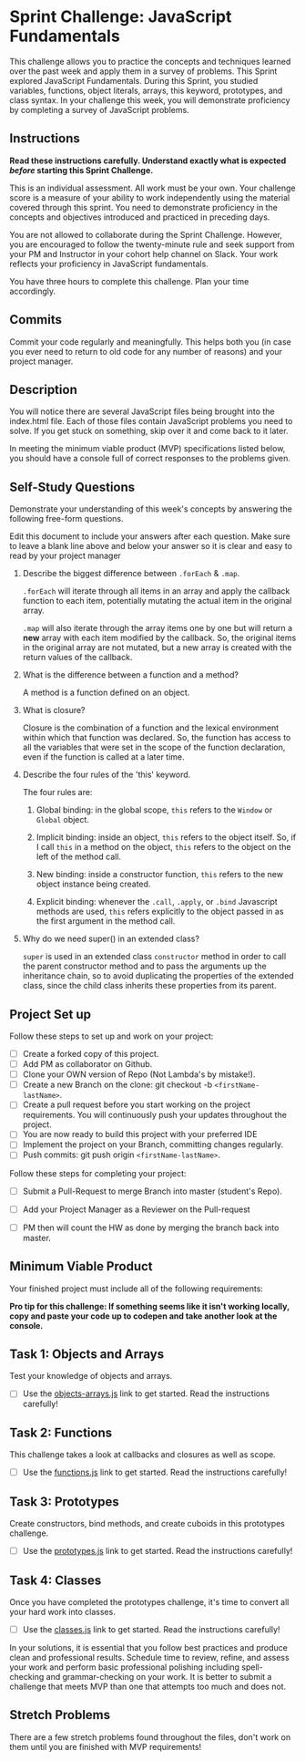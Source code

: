 # Sprint Challenge: JavaScript Fundamentals

This challenge allows you to practice the concepts and techniques learned over the past week and apply them in a survey of problems. This Sprint explored JavaScript Fundamentals. During this Sprint, you studied variables, functions, object literals, arrays, this keyword, prototypes, and class syntax. In your challenge this week, you will demonstrate proficiency by completing a survey of JavaScript problems.

## Instructions

**Read these instructions carefully. Understand exactly what is expected _before_ starting this Sprint Challenge.**

This is an individual assessment. All work must be your own. Your challenge score is a measure of your ability to work independently using the material covered through this sprint. You need to demonstrate proficiency in the concepts and objectives introduced and practiced in preceding days.

You are not allowed to collaborate during the Sprint Challenge. However, you are encouraged to follow the twenty-minute rule and seek support from your PM and Instructor in your cohort help channel on Slack. Your work reflects your proficiency in JavaScript fundamentals.

You have three hours to complete this challenge. Plan your time accordingly.

## Commits

Commit your code regularly and meaningfully. This helps both you (in case you ever need to return to old code for any number of reasons) and your project manager.

## Description

You will notice there are several JavaScript files being brought into the index.html file.  Each of those files contain JavaScript problems you need to solve.  If you get stuck on something, skip over it and come back to it later.

In meeting the minimum viable product (MVP) specifications listed below, you should have a console full of correct responses to the problems given.

## Self-Study Questions

Demonstrate your understanding of this week's concepts by answering the following free-form questions.

Edit this document to include your answers after each question. Make sure to leave a blank line above and below your answer so it is clear and easy to read by your project manager

1. Describe the biggest difference between `.forEach` & `.map`.

    `.forEach` will iterate through all items in an array and apply the callback
    function to each item, potentially mutating the actual item in the original
    array.

    `.map` will also iterate through the array items one by one but will return
      a **new** array with each item modified by the callback. So, the original items
      in the original array are not mutated, but a new array is created with the
      return values of the callback.


2. What is the difference between a function and a method?

    A method is a function defined on an object.


3. What is closure?

    Closure is the combination of a function and the lexical environment within
    which that function was declared. So, the function has access to all the
    variables that were set in the scope of the function declaration, even if
    the function is called at a later time.



4. Describe the four rules of the 'this' keyword.

    The four rules are:

    1. Global binding:
        in the global scope, `this` refers to the `Window` or
        `Global` object.

    2. Implicit binding:
        inside an object, `this` refers to the object itself.
        So, if I call `this` in a method on the object, `this` refers to the
        object on the left of the method call.

    3. New binding:
        inside a constructor function, `this` refers to the new
        object instance being created.

    4. Explicit binding:
        whenever the `.call`, `.apply`, or `.bind` Javascript methods are used,
        `this` refers explicitly to the object passed in as the first argument in the
        method call.


5. Why do we need super() in an extended class?

    `super` is used in an extended class `constructor` method in order to call the
    parent constructor method and to pass the arguments up the inheritance chain, so
    to avoid duplicating the properties of the extended class, since the
    child class inherits these properties from its parent.




## Project Set up

Follow these steps to set up and work on your project:

- [ ] Create a forked copy of this project.
- [ ] Add PM as collaborator on Github.
- [ ] Clone your OWN version of Repo (Not Lambda's by mistake!).
- [ ] Create a new Branch on the clone: git checkout -b `<firstName-lastName>`.
- [ ] Create a pull request before you start working on the project requirements.  You will continuously push your updates throughout the project.
- [ ] You are now ready to build this project with your preferred IDE
- [ ] Implement the project on your Branch, committing changes regularly.
- [ ] Push commits: git push origin `<firstName-lastName>`.

Follow these steps for completing your project:

- [ ] Submit a Pull-Request to merge <firstName-lastName> Branch into master (student's  Repo).
- [ ] Add your Project Manager as a Reviewer on the Pull-request
- [ ] PM then will count the HW as done by  merging the branch back into master.


## Minimum Viable Product

Your finished project must include all of the following requirements:

**Pro tip for this challenge: If something seems like it isn't working locally, copy and paste your code up to codepen and take another look at the console.**

## Task 1: Objects and Arrays
Test your knowledge of objects and arrays. 
* [ ] Use the [objects-arrays.js](challenges/objects-arrays.js) link to get started.  Read the instructions carefully!

## Task 2: Functions
This challenge takes a look at callbacks and closures as well as scope. 
* [ ] Use the [functions.js](challenges/functions.js) link to get started. Read the instructions carefully!

## Task 3: Prototypes
Create constructors, bind methods, and create cuboids in this prototypes challenge.
* [ ] Use the [prototypes.js](challenges/prototypes.js) link to get started. Read the instructions carefully!

## Task 4: Classes
Once you have completed the prototypes challenge, it's time to convert all your hard work into classes.
* [ ] Use the [classes.js](challenges/classes.js) link to get started. Read the instructions carefully!

In your solutions, it is essential that you follow best practices and produce clean and professional results. Schedule time to review, refine, and assess your work and perform basic professional polishing including spell-checking and grammar-checking on your work. It is better to submit a challenge that meets MVP than one that attempts too much and does not.

## Stretch Problems

There are a few stretch problems found throughout the files, don't work on them until you are finished with MVP requirements!
